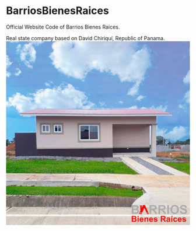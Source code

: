 # BarriosBienesRaices
Official Website Code of Barrios Bienes Raices.

Real state company based on David Chiriquí, Republic of Panama.
![](/img/DORADO/dorado1.png)


